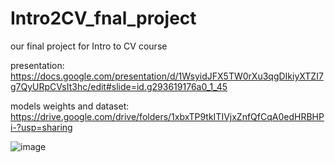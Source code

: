 # Intro2CV_fnal_project
our final project for Intro to CV course

presentation:
https://docs.google.com/presentation/d/1WsyidJFX5TW0rXu3qgDIkiyXTZI7g7QyURpCVsIt3hc/edit#slide=id.g293619176a0_1_45

models weights and dataset:
https://drive.google.com/drive/folders/1xbxTP9tkITIVjxZnfQfCqA0edHRBHPi-?usp=sharing

![image](https://github.com/kzGarifullin/Intro2CV_fnal_project/assets/78556639/db54f6a1-46e2-4f4e-b3ea-1afb29b6a450)

